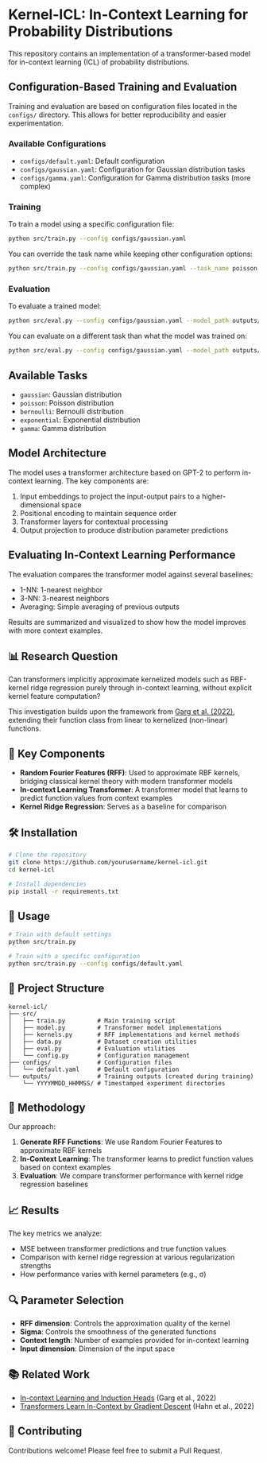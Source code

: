 # Kernel-ICL: In-Context Learning for Probability Distributions

This repository contains an implementation of a transformer-based model for in-context learning (ICL) of probability distributions.

## Configuration-Based Training and Evaluation

Training and evaluation are based on configuration files located in the `configs/` directory. This allows for better reproducibility and easier experimentation.

### Available Configurations

- `configs/default.yaml`: Default configuration
- `configs/gaussian.yaml`: Configuration for Gaussian distribution tasks
- `configs/gamma.yaml`: Configuration for Gamma distribution tasks (more complex)

### Training

To train a model using a specific configuration file:

```bash
python src/train.py --config configs/gaussian.yaml
```

You can override the task name while keeping other configuration options:

```bash
python src/train.py --config configs/gaussian.yaml --task_name poisson
```

### Evaluation

To evaluate a trained model:

```bash
python src/eval.py --config configs/gaussian.yaml --model_path outputs/[timestamp]/best_model.pt
```

You can evaluate on a different task than what the model was trained on:

```bash
python src/eval.py --config configs/gaussian.yaml --model_path outputs/[timestamp]/best_model.pt --task_name exponential
```

## Available Tasks

- `gaussian`: Gaussian distribution
- `poisson`: Poisson distribution
- `bernoulli`: Bernoulli distribution
- `exponential`: Exponential distribution
- `gamma`: Gamma distribution

## Model Architecture

The model uses a transformer architecture based on GPT-2 to perform in-context learning. The key components are:

1. Input embeddings to project the input-output pairs to a higher-dimensional space
2. Positional encoding to maintain sequence order
3. Transformer layers for contextual processing
4. Output projection to produce distribution parameter predictions

## Evaluating In-Context Learning Performance

The evaluation compares the transformer model against several baselines:
- 1-NN: 1-nearest neighbor
- 3-NN: 3-nearest neighbors
- Averaging: Simple averaging of previous outputs

Results are summarized and visualized to show how the model improves with more context examples.

## 📊 Research Question

Can transformers implicitly approximate kernelized models such as RBF-kernel ridge regression purely through in-context learning, without explicit kernel feature computation?

This investigation builds upon the framework from [Garg et al. (2022)](https://arxiv.org/pdf/2208.01066), extending their function class from linear to kernelized (non-linear) functions.

## 🧩 Key Components

- **Random Fourier Features (RFF)**: Used to approximate RBF kernels, bridging classical kernel theory with modern transformer models
- **In-context Learning Transformer**: A transformer model that learns to predict function values from context examples
- **Kernel Ridge Regression**: Serves as a baseline for comparison

## 🛠️ Installation

```bash
# Clone the repository
git clone https://github.com/yourusername/kernel-icl.git
cd kernel-icl

# Install dependencies
pip install -r requirements.txt
```

## 🚀 Usage

```bash
# Train with default settings
python src/train.py

# Train with a specific configuration
python src/train.py --config configs/default.yaml
```

## 📁 Project Structure

```
kernel-icl/
├── src/
│   ├── train.py         # Main training script
│   ├── model.py         # Transformer model implementations
│   ├── kernels.py       # RFF implementations and kernel methods
│   ├── data.py          # Dataset creation utilities
│   ├── eval.py          # Evaluation utilities
│   └── config.py        # Configuration management
├── configs/             # Configuration files
│   └── default.yaml     # Default configuration
└── outputs/             # Training outputs (created during training)
    └── YYYYMMDD_HHMMSS/ # Timestamped experiment directories
```

## 📝 Methodology

Our approach:

1. **Generate RFF Functions**: We use Random Fourier Features to approximate RBF kernels
2. **In-Context Learning**: The transformer learns to predict function values based on context examples
3. **Evaluation**: We compare transformer performance with kernel ridge regression baselines

## 📈 Results

The key metrics we analyze:

- MSE between transformer predictions and true function values
- Comparison with kernel ridge regression at various regularization strengths
- How performance varies with kernel parameters (e.g., σ)

## 🔍 Parameter Selection

- **RFF dimension**: Controls the approximation quality of the kernel
- **Sigma**: Controls the smoothness of the generated functions
- **Context length**: Number of examples provided for in-context learning
- **Input dimension**: Dimension of the input space

## 📚 Related Work

- [In-context Learning and Induction Heads](https://arxiv.org/pdf/2208.01066) (Garg et al., 2022)
- [Transformers Learn In-Context by Gradient Descent](https://arxiv.org/abs/2212.07677) (Hahn et al., 2022)

## 🤝 Contributing

Contributions welcome! Please feel free to submit a Pull Request.